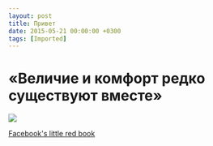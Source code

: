 ```yaml
---
layout: post
title: Привет
date: 2015-05-21 00:00:00 +0300
tags: [Imported]
---
```

# «Величие и комфорт редко существуют вместе»

![](https://static42.siliconrus.cmtt.ru/paper-media/facebook-work/8784b16535466b04bfc1.jpg)

[Facebook's little red book](http://thenextweb.com/facebook/2015/05/20/heres-our-first-peek-inside-the-little-red-book-facebook-gives-to-employees/)